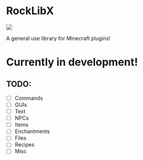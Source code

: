 # RockLibX
[![](https://jitpack.io/v/Rockyers/RockLibX.svg)](https://jitpack.io/#Rockyers/RockLibX)

A general use library for Minecraft plugins!

# Currently in development!
## TODO:
- [ ] Commands
- [ ] GUIs
- [ ] Text
- [ ] NPCs
- [ ] Items
- [ ] Enchantments
- [ ] Files
- [ ] Recipes
- [ ] Misc